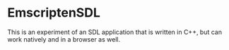 # EmscriptenSDL

This is an experiment of an SDL application that is written in C++, but can work natively and in a browser as well.
